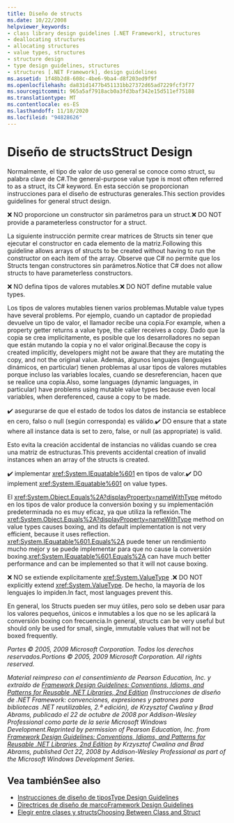 ```yaml
---
title: Diseño de structs
ms.date: 10/22/2008
helpviewer_keywords:
- class library design guidelines [.NET Framework], structures
- deallocating structures
- allocating structures
- value types, structures
- structure design
- type design guidelines, structures
- structures [.NET Framework], design guidelines
ms.assetid: 1f48b2d8-608c-4be6-9ba4-d8f203ed9f9f
ms.openlocfilehash: da831d1477b451131bb27372d65ad7229fcf3f77
ms.sourcegitcommit: 965a5af7918acb0a3fd3baf342e15d511ef75188
ms.translationtype: MT
ms.contentlocale: es-ES
ms.lasthandoff: 11/18/2020
ms.locfileid: "94828626"
---
```

# <a name="struct-design"></a><span data-ttu-id="342dd-102">Diseño de structs</span><span class="sxs-lookup"><span data-stu-id="342dd-102">Struct Design</span></span>
<span data-ttu-id="342dd-103">Normalmente, el tipo de valor de uso general se conoce como struct, su palabra clave de C#.</span><span class="sxs-lookup"><span data-stu-id="342dd-103">The general-purpose value type is most often referred to as a struct, its C# keyword.</span></span> <span data-ttu-id="342dd-104">En esta sección se proporcionan instrucciones para el diseño de estructuras generales.</span><span class="sxs-lookup"><span data-stu-id="342dd-104">This section provides guidelines for general struct design.</span></span>

 <span data-ttu-id="342dd-105">❌ NO proporcione un constructor sin parámetros para un struct.</span><span class="sxs-lookup"><span data-stu-id="342dd-105">❌ DO NOT provide a parameterless constructor for a struct.</span></span>

 <span data-ttu-id="342dd-106">La siguiente instrucción permite crear matrices de Structs sin tener que ejecutar el constructor en cada elemento de la matriz.</span><span class="sxs-lookup"><span data-stu-id="342dd-106">Following this guideline allows arrays of structs to be created without having to run the constructor on each item of the array.</span></span> <span data-ttu-id="342dd-107">Observe que C# no permite que los Structs tengan constructores sin parámetros.</span><span class="sxs-lookup"><span data-stu-id="342dd-107">Notice that C# does not allow structs to have parameterless constructors.</span></span>

 <span data-ttu-id="342dd-108">❌ NO defina tipos de valores mutables.</span><span class="sxs-lookup"><span data-stu-id="342dd-108">❌ DO NOT define mutable value types.</span></span>

 <span data-ttu-id="342dd-109">Los tipos de valores mutables tienen varios problemas.</span><span class="sxs-lookup"><span data-stu-id="342dd-109">Mutable value types have several problems.</span></span> <span data-ttu-id="342dd-110">Por ejemplo, cuando un captador de propiedad devuelve un tipo de valor, el llamador recibe una copia.</span><span class="sxs-lookup"><span data-stu-id="342dd-110">For example, when a property getter returns a value type, the caller receives a copy.</span></span> <span data-ttu-id="342dd-111">Dado que la copia se crea implícitamente, es posible que los desarrolladores no sepan que están mutando la copia y no el valor original.</span><span class="sxs-lookup"><span data-stu-id="342dd-111">Because the copy is created implicitly, developers might not be aware that they are mutating the copy, and not the original value.</span></span> <span data-ttu-id="342dd-112">Además, algunos lenguajes (lenguajes dinámicos, en particular) tienen problemas al usar tipos de valores mutables porque incluso las variables locales, cuando se desreferencian, hacen que se realice una copia.</span><span class="sxs-lookup"><span data-stu-id="342dd-112">Also, some languages (dynamic languages, in particular) have problems using mutable value types because even local variables, when dereferenced, cause a copy to be made.</span></span>

 <span data-ttu-id="342dd-113">✔️ asegurarse de que el estado de todos los datos de instancia se establece en cero, falso o null (según corresponda) es válido.</span><span class="sxs-lookup"><span data-stu-id="342dd-113">✔️ DO ensure that a state where all instance data is set to zero, false, or null (as appropriate) is valid.</span></span>

 <span data-ttu-id="342dd-114">Esto evita la creación accidental de instancias no válidas cuando se crea una matriz de estructuras.</span><span class="sxs-lookup"><span data-stu-id="342dd-114">This prevents accidental creation of invalid instances when an array of the structs is created.</span></span>

 <span data-ttu-id="342dd-115">✔️ implementar <xref:System.IEquatable%601> en tipos de valor.</span><span class="sxs-lookup"><span data-stu-id="342dd-115">✔️ DO implement <xref:System.IEquatable%601> on value types.</span></span>

 <span data-ttu-id="342dd-116">El <xref:System.Object.Equals%2A?displayProperty=nameWithType> método en los tipos de valor produce la conversión boxing y su implementación predeterminada no es muy eficaz, ya que utiliza la reflexión.</span><span class="sxs-lookup"><span data-stu-id="342dd-116">The <xref:System.Object.Equals%2A?displayProperty=nameWithType> method on value types causes boxing, and its default implementation is not very efficient, because it uses reflection.</span></span> <span data-ttu-id="342dd-117"><xref:System.IEquatable%601.Equals%2A> puede tener un rendimiento mucho mejor y se puede implementar para que no cause la conversión boxing.</span><span class="sxs-lookup"><span data-stu-id="342dd-117"><xref:System.IEquatable%601.Equals%2A> can have much better performance and can be implemented so that it will not cause boxing.</span></span>

 <span data-ttu-id="342dd-118">❌ NO se extiende explícitamente <xref:System.ValueType> .</span><span class="sxs-lookup"><span data-stu-id="342dd-118">❌ DO NOT explicitly extend <xref:System.ValueType>.</span></span> <span data-ttu-id="342dd-119">De hecho, la mayoría de los lenguajes lo impiden.</span><span class="sxs-lookup"><span data-stu-id="342dd-119">In fact, most languages prevent this.</span></span>

 <span data-ttu-id="342dd-120">En general, los Structs pueden ser muy útiles, pero solo se deben usar para los valores pequeños, únicos e inmutables a los que no se les aplicará la conversión boxing con frecuencia.</span><span class="sxs-lookup"><span data-stu-id="342dd-120">In general, structs can be very useful but should only be used for small, single, immutable values that will not be boxed frequently.</span></span>

 <span data-ttu-id="342dd-121">*Partes © 2005, 2009 Microsoft Corporation. Todos los derechos reservados.*</span><span class="sxs-lookup"><span data-stu-id="342dd-121">*Portions © 2005, 2009 Microsoft Corporation. All rights reserved.*</span></span>

 <span data-ttu-id="342dd-122">*Material reimpreso con el consentimiento de Pearson Education, Inc. y extraído de [Framework Design Guidelines: Conventions, Idioms, and Patterns for Reusable .NET Libraries, 2nd Edition](https://www.informit.com/store/framework-design-guidelines-conventions-idioms-and-9780321545619) (Instrucciones de diseño de .NET Framework: convenciones, expresiones y patrones para bibliotecas .NET reutilizables, 2.ª edición), de Krzysztof Cwalina y Brad Abrams, publicado el 22 de octubre de 2008 por Addison-Wesley Professional como parte de la serie Microsoft Windows Development.*</span><span class="sxs-lookup"><span data-stu-id="342dd-122">*Reprinted by permission of Pearson Education, Inc. from [Framework Design Guidelines: Conventions, Idioms, and Patterns for Reusable .NET Libraries, 2nd Edition](https://www.informit.com/store/framework-design-guidelines-conventions-idioms-and-9780321545619) by Krzysztof Cwalina and Brad Abrams, published Oct 22, 2008 by Addison-Wesley Professional as part of the Microsoft Windows Development Series.*</span></span>

## <a name="see-also"></a><span data-ttu-id="342dd-123">Vea también</span><span class="sxs-lookup"><span data-stu-id="342dd-123">See also</span></span>

- [<span data-ttu-id="342dd-124">Instrucciones de diseño de tipos</span><span class="sxs-lookup"><span data-stu-id="342dd-124">Type Design Guidelines</span></span>](type.md)
- [<span data-ttu-id="342dd-125">Directrices de diseño de marco</span><span class="sxs-lookup"><span data-stu-id="342dd-125">Framework Design Guidelines</span></span>](index.md)
- [<span data-ttu-id="342dd-126">Elegir entre clases y structs</span><span class="sxs-lookup"><span data-stu-id="342dd-126">Choosing Between Class and Struct</span></span>](choosing-between-class-and-struct.md)

